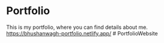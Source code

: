 # Portfolio
This is my portfolio, where you can find details about me.
https://bhushanwagh-portfolio.netlify.app/
#   P o r t f o l i o W e b s i t e  
 